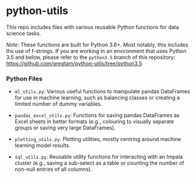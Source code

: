 # python-utils
This repo includes files with various reusable Python functions for data science tasks.

*Note*: These functions are built for Python 3.6+. Most notably, this includes ths use of f-strings. If you are working in an environment that uses Python 3.5 and below, please refer to the `python3.5` branch of this repository: <https://github.com/gregtam/python-utils/tree/python3.5>.

### Python Files
- `ml_utils.py`: Various useful functions to manipulate pandas DataFrames for use in machine learning, such as balancing classes or creating a limited number of dummy variables.

- `pandas_excel_utils.py`: Functions for saving pandas DataFrames as Excel sheets in better formats (e.g., colouring to visually separate groups or saving very large DataFrames).

- `plotting_utils.py`: Plotting utilities, mostly centring around machine learning model results.

- `sql_utils.py`: Reusable utility functions for interacting with an Impala cluster (e.g., saving a sub-select as a table or counting the number of non-null entries of all columns).
